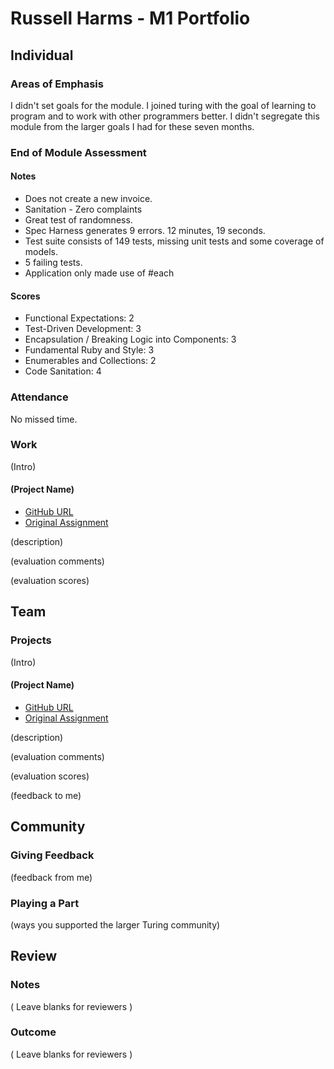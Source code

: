 # Russell Harms - M1 Portfolio

## Individual

### Areas of Emphasis

I didn't set goals for the module. I joined turing with the goal of learning to program and to work with other programmers better. I didn't segregate this module from the larger goals I had for these seven months.

### End of Module Assessment

#### Notes

* Does not create a new invoice.
* Sanitation - Zero complaints
* Great test of randomness.
* Spec Harness generates 9 errors. 12 minutes, 19 seconds.
* Test suite consists of 149 tests, missing unit tests and some coverage of models.
* 5 failing tests.
* Application only made use of #each

#### Scores

* Functional Expectations: 2
* Test-Driven Development: 3
* Encapsulation / Breaking Logic into Components: 3
* Fundamental Ruby and Style: 3
* Enumerables and Collections: 2
* Code Sanitation: 4

### Attendance

No missed time.

### Work

(Intro)

#### (Project Name)

* [GitHub URL]()
* [Original Assignment]()

(description)

(evaluation comments)

(evaluation scores)

## Team

### Projects

(Intro)

#### (Project Name)

* [GitHub URL]()
* [Original Assignment]()

(description)

(evaluation comments)

(evaluation scores)

(feedback to me)

## Community

### Giving Feedback

(feedback from me)

### Playing a Part

(ways you supported the larger Turing community)

## Review

### Notes

( Leave blanks for reviewers )

### Outcome

( Leave blanks for reviewers )
